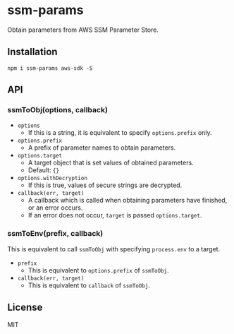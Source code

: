 # ssm-params

Obtain parameters from AWS SSM Parameter Store.

## Installation

```
npm i ssm-params aws-sdk -S
```

## API

### ssmToObj(options, callback)

- `options`
    - If this is a string, it is equivalent to specify `options.prefix` only.
- `options.prefix`
    - A prefix of parameter names to obtain parameters.
- `options.target`
    - A target object that is set values of obtained parameters.
    - Default: `{}`
- `options.withDecryption`
    - If this is true, values of secure strings are decrypted.
- `callback(err, target)`
    - A callback which is called when obtaining parameters have finished,
      or an error occurs.
    - If an error does not occur, `target` is passed `options.target`.

### ssmToEnv(prefix, callback)

This is equivalent to call `ssmToObj` with specifying `process.env` to a target.

- `prefix`
    - This is equivalent to `options.prefix` of `ssmToObj`.
- `callback(err, target)`
    - This is equivalent to `callback` of `ssmToObj`.

## License

MIT
